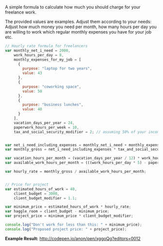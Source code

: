 
A simple formula to calculate how much you should charge for your freelance work.

The provided values are examples. Adjust them according to your needs: Adjust how much money you need per month, how many hours per day you are willing to work which regular monthly expenses you have for your job etc.

```javascript
// Hourly rate formula for freelancers
var monthly_net_i_need = 2000,
    work_hours_per_day = 8,
    monthly_expenses_for_my_job = [
      {
        purpose: "laptop for two years",
        value: 43
      },
      {
        purpose: "coworking space",
        value: 50
      },
      {
        purpose: "business lunches",
        value: 40
      }
    ],
    vacation_days_per_year = 24,
    paperwork_hours_per_week = 10,
    tax_and_social_security_modifier = 2; // assuming 50% of your income goes to tax and social security


var net_i_need_including_expenses = monthly_net_i_need + monthly_expenses_for_my_job.map(function(obj){ return obj["value"] }).reduce(function(a, b){ return a + b }, 0);
var monthly_gross = net_i_need_including_expenses * tax_and_social_security_modifier; 

var vacation_hours_per_month = (vacation_days_per_year / 12) * work_hours_per_day;
var available_work_hours_per_month = (((work_hours_per_day * 5) - paperwork_hours_per_week) * 4) - vacation_hours_per_month;

var hourly_rate = monthly_gross / available_work_hours_per_month;


// Price for project
var estimated_hours_of_work = 40,
    client_budget = 3000,
    client_budget_modifier = 1.1;

var minimum_price = estimated_hours_of_work * hourly_rate;
var haggle_room = client_budget - minimum_price;
var project_price = minimum_price * client_budget_modifier;

console.log("Don't work for less than this: " + minimum_price);
console.log("Proposed project price: " + project_price);
```

**Example Result:** http://codepen.io/anon/pen/xggoQg?editors=0012
